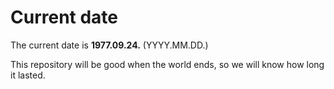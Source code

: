 # Current date

The current date is **1977.09.24.** (YYYY.MM.DD.)

This repository will be good when the world ends, so we will know how long it lasted.